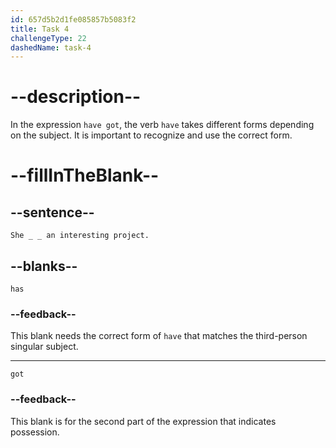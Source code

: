 ```yaml
---
id: 657d5b2d1fe085857b5083f2
title: Task 4
challengeType: 22
dashedName: task-4
---
```


# --description--

In the expression `have got`, the verb `have` takes different forms depending on the subject. It is important to recognize and use the correct form.

# --fillInTheBlank--

## --sentence--

`She _ _ an interesting project.`

## --blanks--

`has`

### --feedback--

This blank needs the correct form of `have` that matches the third-person singular subject.

---

`got`

### --feedback--

This blank is for the second part of the expression that indicates possession.
